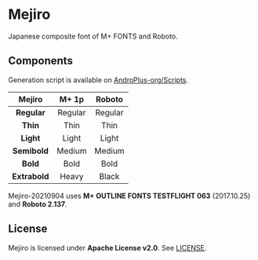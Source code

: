 # Mejiro

Japanese composite font of M+ FONTS and Roboto.

## Components

Generation script is available on [AndroPlus-org/Scripts](https://github.com/AndroPlus-org/Scripts).

| Mejiro | M+ 1p | Roboto
|:---:|:---:|:---:|
| **Regular** | Regular | Regular |
| **Thin** | Thin | Thin |
| **Light** | Light | Light |
| **Semibold** | Medium | Medium |
| **Bold** | Bold | Bold |
| **Extrabold** | Heavy | Black |

Mejiro-20210904 uses **M+ OUTLINE FONTS TESTFLIGHT 063** (2017.10.25) and **Roboto 2.137**.

## License

Mejiro is licensed under **Apache License v2.0**. See [LICENSE](LICENSE).
